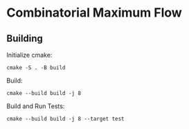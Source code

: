 # Combinatorial Maximum Flow


## Building

Initialize cmake:
```
cmake -S . -B build
```

Build:
```
cmake --build build -j 8
```

Build and Run Tests:
```
cmake --build build -j 8 --target test
```
